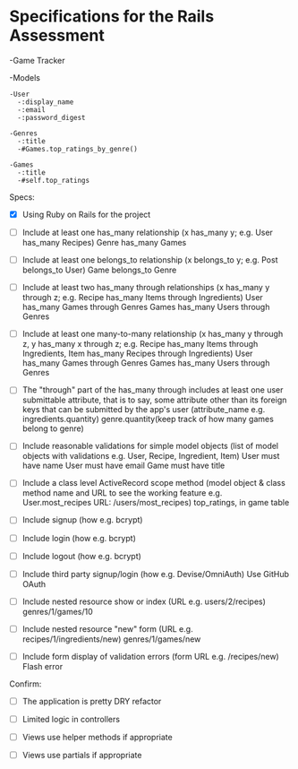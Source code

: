 # Specifications for the Rails Assessment

-Game Tracker

  -Models
    
    -User
      -:display_name
      -:email
      -:password_digest

    -Genres
      -:title
      -#Games.top_ratings_by_genre()

    -Games
      -:title
      -#self.top_ratings
  


Specs:
- [x] Using Ruby on Rails for the project
- [ ] Include at least one has_many relationship (x has_many y; e.g. User has_many Recipes) 
Genre has_many Games

- [ ] Include at least one belongs_to relationship (x belongs_to y; e.g. Post belongs_to User)
Game belongs_to Genre

- [ ] Include at least two has_many through relationships (x has_many y through z; e.g. Recipe has_many Items through Ingredients)
User has_many Games through Genres
Games has_many Users through Genres

- [ ] Include at least one many-to-many relationship (x has_many y through z, y has_many x through z; e.g. Recipe has_many Items through Ingredients, Item has_many Recipes through Ingredients)
User has_many Games through Genres
Games has_many Users through Genres

- [ ] The "through" part of the has_many through includes at least one user submittable attribute, that is to say, some attribute other than its foreign keys that can be submitted by the app's user (attribute_name e.g. ingredients.quantity)
genre.quantity(keep track of how many games belong to genre)

- [ ] Include reasonable validations for simple model objects (list of model objects with validations e.g. User, Recipe, Ingredient, Item)
User must have name
User must have email
Game must have title

- [ ] Include a class level ActiveRecord scope method (model object & class method name and URL to see the working feature e.g. User.most_recipes URL: /users/most_recipes)
top_ratings, in game table


- [ ] Include signup (how e.g. bcrypt)
- [ ] Include login (how e.g. bcrypt)
- [ ] Include logout (how e.g. bcrypt)


- [ ] Include third party signup/login (how e.g. Devise/OmniAuth)
Use GitHub OAuth

- [ ] Include nested resource show or index (URL e.g. users/2/recipes)
genres/1/games/10

- [ ] Include nested resource "new" form (URL e.g. recipes/1/ingredients/new)
genres/1/games/new

- [ ] Include form display of validation errors (form URL e.g. /recipes/new)
Flash error

Confirm:
- [ ] The application is pretty DRY
refactor

- [ ] Limited logic in controllers
- [ ] Views use helper methods if appropriate
- [ ] Views use partials if appropriate
